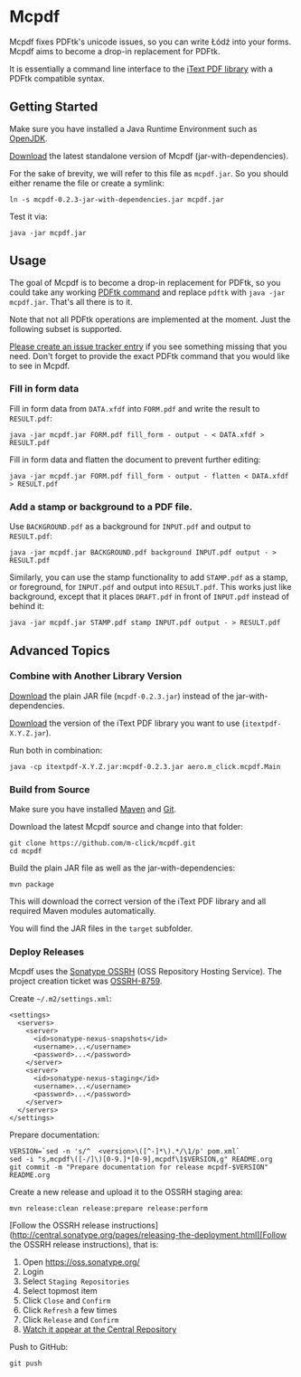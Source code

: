 # Mcpdf

Mcpdf fixes PDFtk's unicode issues, so you can write Łódź into your forms. Mcpdf aims to become a drop-in replacement for PDFtk.

It is essentially a command line interface to the [iText PDF library](http://itextpdf.com/product/itext) with a PDFtk compatible syntax.

## Getting Started

Make sure you have installed a Java Runtime Environment such as [OpenJDK](http://openjdk.java.net/).

[Download](https://oss.sonatype.org/content/repositories/releases/aero/m-click/mcpdf/0.2.3/mcpdf-0.2.3-jar-with-dependencies.jar) the latest standalone version of Mcpdf (jar-with-dependencies).

For the sake of brevity, we will refer to this file as `mcpdf.jar`. So you should either rename the file or create a symlink:

    ln -s mcpdf-0.2.3-jar-with-dependencies.jar mcpdf.jar

Test it via:

    java -jar mcpdf.jar

## Usage

The goal of Mcpdf is to become a drop-in replacement for PDFtk, so you could take any working [PDFtk command](http://www.pdflabs.com/docs/pdftk-man-page/) and replace `pdftk` with `java -jar mcpdf.jar`. That's all there is to it.

Note that not all PDFtk operations are implemented at the moment. Just the following subset is supported.

[Please create an issue tracker entry](https://github.com/m-click/mcpdf/issues) if you see something missing that you need. Don't forget to provide the exact PDFtk command that you would like to see in Mcpdf.

### Fill in form data

Fill in form data from `DATA.xfdf` into `FORM.pdf` and write the result to `RESULT.pdf`:

    java -jar mcpdf.jar FORM.pdf fill_form - output - < DATA.xfdf > RESULT.pdf

Fill in form data and flatten the document to prevent further editing:

    java -jar mcpdf.jar FORM.pdf fill_form - output - flatten < DATA.xfdf > RESULT.pdf

### Add a stamp or background to a PDF file.

Use `BACKGROUND.pdf` as a background for `INPUT.pdf` and output to `RESULT.pdf`:

    java -jar mcpdf.jar BACKGROUND.pdf background INPUT.pdf output - > RESULT.pdf

Similarly, you can use the stamp functionality to add `STAMP.pdf` as a stamp, or foreground, for `INPUT.pdf` and output into `RESULT.pdf`. This works just like background, except that it places `DRAFT.pdf` in front of `INPUT.pdf` instead of behind it:

    java -jar mcpdf.jar STAMP.pdf stamp INPUT.pdf output - > RESULT.pdf

## Advanced Topics

### Combine with Another Library Version

[Download](https://oss.sonatype.org/content/repositories/releases/aero/m-click/mcpdf/0.2.3/mcpdf-0.2.3.jar) the plain JAR file (`mcpdf-0.2.3.jar`) instead of the jar-with-dependencies.

[Download](https://search.maven.org/#search|gav|1|g%3A%22com.itextpdf%22%20AND%20a%3A%22itextpdf%22) the version of the iText PDF library you want to use (`itextpdf-X.Y.Z.jar`).

Run both in combination:

    java -cp itextpdf-X.Y.Z.jar:mcpdf-0.2.3.jar aero.m_click.mcpdf.Main

### Build from Source

Make sure you have installed [Maven](https://maven.apache.org/) and [Git](http://git-scm.com/).

Download the latest Mcpdf source and change into that folder:

    git clone https://github.com/m-click/mcpdf.git
    cd mcpdf

Build the plain JAR file as well as the jar-with-dependencies:

    mvn package

This will download the correct version of the iText PDF library and all required Maven modules automatically.

You will find the JAR files in the `target` subfolder.

### Deploy Releases

Mcpdf uses the [Sonatype OSSRH](https://docs.sonatype.org/display/Repository/Sonatype%2BOSS%2BMaven%2BRepository%2BUsage%2BGuide) (OSS Repository Hosting Service). The project creation ticket was [OSSRH-8759](https://issues.sonatype.org/browse/OSSRH-8759).

Create `~/.m2/settings.xml`:

    <settings>
      <servers>
        <server>
          <id>sonatype-nexus-snapshots</id>
          <username>...</username>
          <password>...</password>
        </server>
        <server>
          <id>sonatype-nexus-staging</id>
          <username>...</username>
          <password>...</password>
        </server>
      </servers>
    </settings>

Prepare documentation:

    VERSION=`sed -n 's/^  <version>\([^-]*\).*/\1/p' pom.xml`
    sed -i "s,mcpdf\([-/]\)[0-9.]*[0-9],mcpdf\1$VERSION,g" README.org
    git commit -m "Prepare documentation for release mcpdf-$VERSION" README.org

Create a new release and upload it to the OSSRH staging area:

    mvn release:clean release:prepare release:perform

[Follow the OSSRH release instructions](http://central.sonatype.org/pages/releasing-the-deployment.html][Follow the OSSRH release instructions), that is:

1. Open https://oss.sonatype.org/
2. Login
3. Select `Staging Repositories`
4. Select topmost item
5. Click `Close` and `Confirm`
6. Click `Refresh` a few times
7. Click `Release` and `Confirm`
8. [Watch it appear at the Central Repository](https://search.maven.org/#search|gav|1|g%3A%22aero.m-click%22%20AND%20a%3A%22mcpdf%22)

Push to GitHub:

    git push
